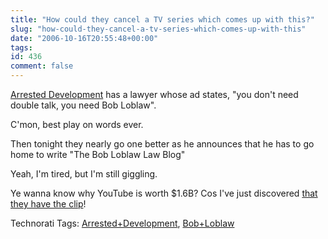 ```yaml
---
title: "How could they cancel a TV series which comes up with this?"
slug: "how-could-they-cancel-a-tv-series-which-comes-up-with-this"
date: "2006-10-16T20:55:48+00:00"
tags:
id: 436
comment: false
---
```


[Arrested Development](http://en.wikipedia.org/wiki/Arrested_Development) has a lawyer whose ad states, "you don't need double talk, you need Bob Loblaw". 

C'mon, best play on words ever. 

Then tonight they nearly go one better as he announces that he has to go home to write "The Bob Loblaw Law Blog"

Yeah, I'm tired, but I'm still giggling.

Ye wanna know why YouTube is worth $1.6B? Cos I've just discovered [that they have the clip](https://www.youtube.com/watch?v=8TewF6FX_8k)!

<span class="technoratitag">Technorati Tags: [Arrested+Development](http://www.technorati.com/tags/Arrested+Development), [Bob+Loblaw](http://www.technorati.com/tags/Bob+Loblaw)</span>
